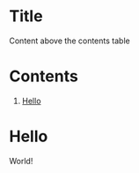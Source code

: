 # Title 

Content above the contents table
<a name="start-of-contents" />

# Contents
1. [Hello](#hello)  
<a name="end-of-contents" />

# Hello

World!